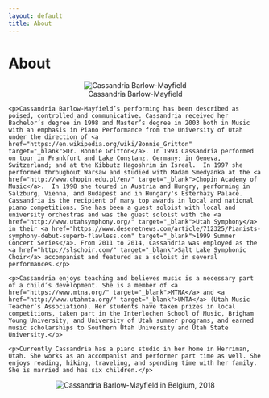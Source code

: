```yaml
---
layout: default
title: About
---
```


<div class="post">
	<h1 class="pageTitle">About</h1>

<center>
<img src="{{ '/assets/img/headshot.jpg' | prepend: site.baseurl }}" alt="Cassandria Barlow-Mayfield">
<figcaption>Cassandria Barlow-Mayfield</figcaption>
</center>

    <p>Cassandria Barlow-Mayfield’s performing has been described as poised, controlled and communicative. Cassandria received her Bachelor’s degree in 1998 and Master’s degree in 2003 both in Music with an emphasis in Piano Performance from the University of Utah under the direction of <a href="https://en.wikipedia.org/wiki/Bonnie_Gritton" target="_blank">Dr. Bonnie Gritton</a>. In 1993 Cassandria performed on tour in Frankfurt and Lake Constanz, Germany; in Geneva, Switzerland; and at the Kibbutz Hagoshrim in Isreal.  In 1997 she performed throughout Warsaw and studied with Madam Smedyanka at the <a href="http://www.chopin.edu.pl/en/" target="_blank">Chopin Academy of Music</a>.  In 1998 she toured in Austria and Hungry, performing in Salzburg, Vienna, and Budapest and in Hungary's Esterhazy Palace. Cassandria is the recipient of many top awards in local and national piano competitions. She has been a guest soloist with local and university orchestras and was the guest soloist with the <a href="http://www.utahsymphony.org/" target="_blank">Utah Symphony</a> in their <a href="https://www.deseretnews.com/article/712325/Pianists-symphony-debut-superb-flawless.com" target="_blank">1999 Summer Concert Series</a>. From 2011 to 2014, Cassandria was employed as the <a href="http://slschoir.com/" target="_blank">Salt Lake Symphonic Choir</a> accompanist and featured as a soloist in several performances.</p>

    <p>Cassandria enjoys teaching and believes music is a necessary part of a child’s development. She is a member of <a href="https://www.mtna.org/" target="_blank">MTNA</a> and <a href="http://www.utahmta.org/" target="_blank">UMTA</a> (Utah Music Teacher’s Association). Her students have taken prizes in local competitions, taken part in the Interlochen School of Music, Brigham Young University, and University of Utah summer programs, and earned music scholarships to Southern Utah University and Utah State University.</p>

    <p>Currently Cassandria has a piano studio in her home in Herriman, Utah. She works as an accompanist and performer part time as well. She enjoys reading, hiking, traveling, and spending time with her family. She is married and has six children.</p>

<center>
<img src="{{ '/assets/img/headshot.jpg' | prepend: site.baseurl }}" alt="Cassandria Barlow-Mayfield in Belgium, 2018">
</center>

</div>
